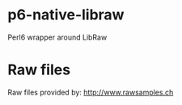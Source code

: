 # p6-native-libraw
Perl6 wrapper around LibRaw

# Raw files
Raw files provided by: http://www.rawsamples.ch
